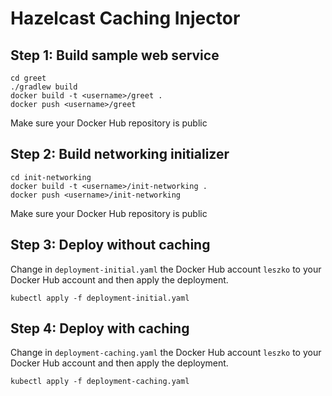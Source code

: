 # Hazelcast Caching Injector

## Step 1: Build sample web service

	cd greet
	./gradlew build
	docker build -t <username>/greet .
	docker push <username>/greet

Make sure your Docker Hub repository is public

## Step 2: Build networking initializer

	cd init-networking
	docker build -t <username>/init-networking .
	docker push <username>/init-networking

Make sure your Docker Hub repository is public

## Step 3: Deploy without caching

Change in `deployment-initial.yaml` the Docker Hub account `leszko` to your Docker Hub account and then apply the deployment.

	kubectl apply -f deployment-initial.yaml


## Step 4: Deploy with caching

Change in `deployment-caching.yaml` the Docker Hub account `leszko` to your Docker Hub account and then apply the deployment.

	kubectl apply -f deployment-caching.yaml


